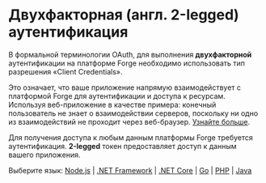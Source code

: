 # Двухфакторная (англ. 2-legged) аутентификация

В формальной терминологии OAuth, для выполнения **двухфакторной** аутентификации на платформе Forge необходимо использовать тип разрешения «Client Credentials».

Это означает, что ваше приложение напрямую взаимодействует с платформой Forge для аутентификации и доступа к ресурсам. Используя веб-приложение в качестве примера: конечный пользователь не знает о взаимодействии серверов, поскольку ни одно из взаимодействий не проходит через веб-браузер. [Узнайте больше](https://developer.autodesk.com/en/docs/oauth/v2/overview/basics/).

Для получения доступа к любым данным платформы Forge требуется аутентификация. **2-legged** токен предоставляет доступ к данным вашего приложения.

Выберите язык: [Node.js](oauth/2legged/nodejs) | [.NET Framework](oauth/2legged/net) | [.NET Core](oauth/2legged/netcore) | [Go](oauth/2legged/go) | [PHP](oauth/2legged/php) | [Java](oauth/2legged/java)

